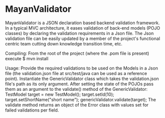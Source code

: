MayanValidator
==============

MayanValidator is a JSON declaration based backend validation framework. In a typical MVC architecture, it eases validation of back-end models (POJO classes) by declaring the validation requirements in a Json file.
The Json validation file can be easily updated by a member of the project's functional centric team cutting down knowledge transition time, etc.

Compiling:
From the root of the project (where the .pom file is present) execute 
$ mvn install

Usage:
Provide the required validations to be used on the Models in a Json file (the validation.json file at src/test/java can be used as a reference point).
Instantiate the GenericValidator class which takes the validation.json file's path as its only argument.
After setting the state of the POJOs pass them as an argument to the validate() method of the GenericValidator:
    TestModel target = new TestModel();
		target.setId(10);
		target.setShortName("short name");
		genericValidator.validate(target);
The validate method returns an object of the Error class with values set for failed validations per field.
